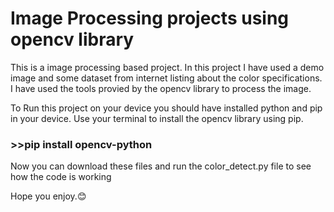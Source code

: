 <h1>Image Processing projects using opencv library</h1>

This is a image processing based project. In this project I have used a demo image and some dataset from internet listing about the color specifications. I have used the tools provied by the opencv library to process the image.

To Run this project on your device you should have installed python and pip in your device.
Use your terminal to install the opencv library using pip.

<h3>>>pip install opencv-python</h3>

<p>Now you can download these files and run the color_detect.py file to see how the code is working</p>

Hope you enjoy.😊

```sh

```
